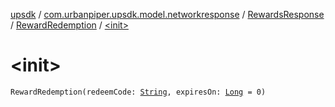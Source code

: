[upsdk](../../../index.md) / [com.urbanpiper.upsdk.model.networkresponse](../../index.md) / [RewardsResponse](../index.md) / [RewardRedemption](index.md) / [&lt;init&gt;](./-init-.md)

# &lt;init&gt;

`RewardRedemption(redeemCode: `[`String`](https://kotlinlang.org/api/latest/jvm/stdlib/kotlin/-string/index.html)`, expiresOn: `[`Long`](https://kotlinlang.org/api/latest/jvm/stdlib/kotlin/-long/index.html)` = 0)`